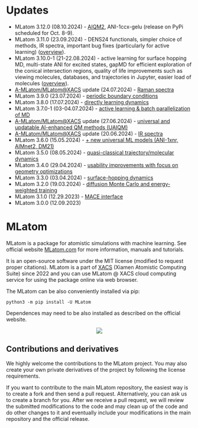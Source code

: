 # Updates

- MLatom 3.12.0 (08.10.2024) - [AIQM2](https://chemrxiv.org/engage/chemrxiv/article-details/67042664cec5d6c1427a144f), ANI-1ccx-gelu (release on PyPi scheduled for Oct. 8-9).
- MLatom 3.11.0 (23.09.2024) - DENS24 functionals, simpler choice of methods, IR spectra, important bug fixes (particularly for active learning) ([overview](https://xacs.xmu.edu.cn/docs/mlatom/releases.html#mlatom-3-11-0)).
- MLatom 3.10.0-1 (21-22.08.2024) - active learning for surface hopping MD, multi-state ANI for excited states, gapMD for efficient exploration of the conical intersection regions, quality of life improvements such as viewing molecules, databases, and trajectories in Jupyter, easier load of molecules ([overview](https://xacs.xmu.edu.cn/docs/mlatom/releases.html#mlatom-3-10-0)).
- [A-MLatom/MLatom\@XACS](https://xacs.xmu.edu.cn/docs/mlatom/a-mlatom-xacs.html) update (24.07.2024) - [Raman spectra](https://xacs.xmu.edu.cn/docs/mlatom/tutorial_raman.html)
- MLatom 3.9.0 (23.07.2024) - [periodic boundary conditions](https://xacs.xmu.edu.cn/docs/mlatom/releases.html#mlatom-3-9-0)
- MLatom 3.8.0 (17.07.2024) - [directly learning dynamics](https://xacs.xmu.edu.cn/docs/mlatom/releases.html#mlatom-3-8-0)
- MLatom 3.7.0-1 (03-04.07.2024) - [active learning & batch parallelization of MD](https://xacs.xmu.edu.cn/docs/mlatom/releases.html#mlatom-3-7-0-3-7-1)
- [A-MLatom/MLatom\@XACS](https://xacs.xmu.edu.cn/docs/mlatom/a-mlatom-xacs.html) update (27.06.2024) - [universal and updatable AI-enhanced QM methods (UAIQM)](https://xacs.xmu.edu.cn/docs/mlatom/tutorial_uaiqm.html)
- [A-MLatom/MLatom\@XACS](https://xacs.xmu.edu.cn/docs/mlatom/a-mlatom-xacs.html) update (20.06.2024) - [IR spectra](https://xacs.xmu.edu.cn/docs/mlatom/tutorial_ir.html)
- MLatom 3.6.0 (15.05.2024) - [+ new universal ML models (ANI-1xnr, AIMnet2, DM21)](https://xacs.xmu.edu.cn/docs/mlatom/releases.html#mlatom-3-6-0)
- MLatom 3.5.0 (08.05.2024) - [quasi-classical trajectory/molecular dynamics](https://xacs.xmu.edu.cn/docs/mlatom/releases.html#mlatom-3-5-0)
- MLatom 3.4.0 (29.04.2024) - [usability improvements with focus on geometry optimizations](https://xacs.xmu.edu.cn/docs/mlatom/releases.html#mlatom-3-4-0)
- MLatom 3.3.0 (03.04.2024) - [surface-hopping dynamics](https://mlatom.com/docs/releases.html#mlatom-3-3-0)
- MLatom 3.2.0 (19.03.2024) - [diffusion Monte Carlo and energy-weighted training](http://mlatom.com/docs/releases.html#mlatom-3-2-0)
- MLatom 3.1.0 (12.29.2023) - [MACE interface](http://mlatom.com/releases/#Version_31)
- MLatom 3.0.0 (12.09.2023)

# MLatom

MLatom is a package for atomistic simulations with machine learning.
See official website [MLatom.com](http://mlatom.com) for more information, manuals and tutorials.

It is an open-source software under the MIT license (modified to request proper citations).
MLatom is a part of [XACS](http://XACScloud.com/) (Xiamen Atomistic Computing Suite) since 2022 and you can use MLatom @ XACS cloud computing service for using the package online via web browser.

The MLatom can be also conveniently installed via pip:

`python3 -m pip install -U MLatom`

Dependences may need to be also installed as described on the official website.

<p align="center"><img src="http://mlatom.com/docs/_images/image1.png"/></p>

## Contributions and derivatives

We highly welcome the contributions to the MLatom project. You may also create your own private derivatives of the project by following the license requirements.

If you want to contribute to the main MLatom repository, the easiest way is to create a fork and then send a pull request. Alternatively, you can ask us to create a branch for you. After we receive a pull request, we will review the submitted modifications to the code and may clean up of the code and do other changes to it and eventually include your modifications in the main repository and the official release.
